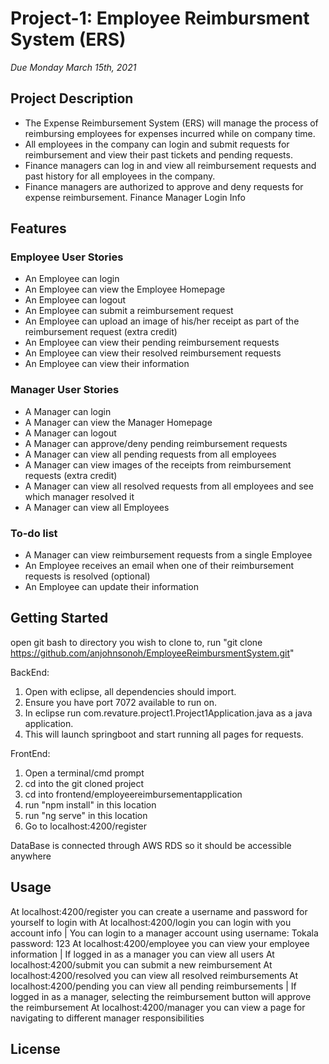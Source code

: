 # Project-1: Employee Reimbursment System (ERS)
*Due Monday March 15th, 2021*

## Project Description
* The Expense Reimbursement System (ERS) will manage the process of reimbursing employees for expenses incurred while on company time. 
* All employees in the company can login and submit requests for reimbursement and view their past tickets and pending requests. 
* Finance managers can log in and view all reimbursement requests and past history for all employees in the company. 
* Finance managers are authorized to approve and deny requests for expense reimbursement.
Finance Manager Login Info

## Features
### Employee User Stories 
- An Employee can login
- An Employee can view the Employee Homepage
- An Employee can logout
- An Employee can submit a reimbursement request
- An Employee can upload an image of his/her receipt as part of the reimbursement request (extra credit)
- An Employee can view their pending reimbursement requests
- An Employee can view their resolved reimbursement requests
- An Employee can view their information


### Manager User Stories
- A Manager can login
- A Manager can view the Manager Homepage
- A Manager can logout
- A Manager can approve/deny pending reimbursement requests
- A Manager can view all pending requests from all employees
- A Manager can view images of the receipts from reimbursement requests (extra credit)
- A Manager can view all resolved requests from all employees and see which manager resolved it
- A Manager can view all Employees


### To-do list
- A Manager can view reimbursement requests from a single Employee 
- An Employee receives an email when one of their reimbursement requests is resolved (optional)
- An Employee can update their information


## Getting Started
open git bash to directory you wish to clone to, run "git clone https://github.com/anjohnsonoh/EmployeeReimbursmentSystem.git"

BackEnd: 
1. Open with eclipse, all dependencies should import. 
2. Ensure you have port 7072 available to run on.
3. In eclipse run com.revature.project1.Project1Application.java as a java application.
4. This will launch springboot and start running all pages for requests.

FrontEnd: 
1. Open a terminal/cmd prompt
2. cd into the git cloned project
3. cd into frontend/employeereimbursementapplication
4. run "npm install" in this location
5. run "ng serve" in this location
6. Go to localhost:4200/register

DataBase is connected through AWS RDS so it should be accessible anywhere

## Usage
At localhost:4200/register you can create a username and password for yourself to login with
At localhost:4200/login you can login with you account info | You can login to a manager account using username: Tokala password: 123
At localhost:4200/employee you can view your employee information | If logged in as a manager you can view all users
At localhost:4200/submit you can submit a new reimbursement
At localhost:4200/resolved you can view all resolved reimbursements
At localhost:4200/pending you can view all pending reimbursements | If logged in as a manager, selecting the reimbursement button will approve the reimbursement
At localhost:4200/manager you can view a page for navigating to different manager responsibilities



## License

